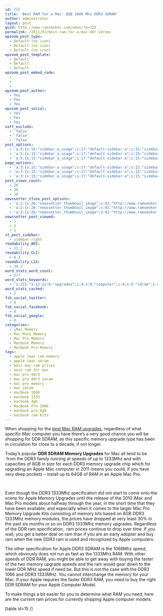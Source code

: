 ```yaml
---
id: 725
title: 'Best RAM for a Mac: 8GB 1600 Mhz DDR3 SDRAM'
author: adminstrator
layout: post
guid: http://www.ramseeker.com/news/?p=725
permalink: /2011/01/best-ram-for-a-mac-ddr-sdram/
wpzoom_post_type:
  - Default (no icon)
  - Default (no icon)
  - Default (no icon)
wpzoom_post_template:
  - Default
  - Default
  - Default
wpzoom_post_embed_code:
  - 
  - 
  - 
wpzoom_post_author:
  - Yes
  - Yes
  - Yes
wpzoom_post_social:
  - Yes
  - Yes
  - Yes
naff_exclude:
  - 'false'
  - 'false'
  - 'false'
post_options:
  - 'a:5:{s:15:"sidebar_a_usage";s:17:"default-sidebar-a";s:15:"sidebar_b_usage";s:17:"default-sidebar-b";s:9:"hwa_usage";s:17:"default-headerbar";s:8:"ad_above";s:0:"";s:8:"ad_below";s:0:"";}'
  - 'a:5:{s:15:"sidebar_a_usage";s:17:"default-sidebar-a";s:15:"sidebar_b_usage";s:17:"default-sidebar-b";s:9:"hwa_usage";s:17:"default-headerbar";s:8:"ad_above";s:0:"";s:8:"ad_below";s:0:"";}'
  - 'a:5:{s:15:"sidebar_a_usage";s:17:"default-sidebar-a";s:15:"sidebar_b_usage";s:17:"default-sidebar-b";s:9:"hwa_usage";s:17:"default-headerbar";s:8:"ad_above";s:0:"";s:8:"ad_below";s:0:"";}'
page_options:
  - 'a:3:{s:15:"sidebar_a_usage";s:17:"default-sidebar-a";s:15:"sidebar_b_usage";s:17:"default-sidebar-b";s:9:"hwa_usage";s:17:"default-headerbar";}'
  - 'a:3:{s:15:"sidebar_a_usage";s:17:"default-sidebar-a";s:15:"sidebar_b_usage";s:17:"default-sidebar-b";s:9:"hwa_usage";s:17:"default-headerbar";}'
  - 'a:3:{s:15:"sidebar_a_usage";s:17:"default-sidebar-a";s:15:"sidebar_b_usage";s:17:"default-sidebar-b";s:9:"hwa_usage";s:17:"default-headerbar";}'
post_views_count:
  - 20
  - 20
  - 20
newssetter_tfuse_post_options:
  - 'a:2:{s:26:"newssetter_thumbnail_image";s:92:"http://www.ramseeker.com/wp-content/uploads/2011/03/Screen-shot-2011-03-24-at-1.55.27-PM.png";s:24:"newssetter_disable_image";s:4:"true";}'
  - 'a:2:{s:26:"newssetter_thumbnail_image";s:92:"http://www.ramseeker.com/wp-content/uploads/2011/03/Screen-shot-2011-03-24-at-1.55.27-PM.png";s:24:"newssetter_disable_image";s:4:"true";}'
  - 'a:2:{s:26:"newssetter_thumbnail_image";s:92:"http://www.ramseeker.com/wp-content/uploads/2011/03/Screen-shot-2011-03-24-at-1.55.27-PM.png";s:24:"newssetter_disable_image";s:4:"true";}'
newssetter_post_viewed:
  - 1
  - 1
  - 1
st_post_sidebar:
  - sidebar-right
readability_ARI:
  - 13.2
readability_CLI:
  - 8.3
readability_LIX:
  - 30.2
word_stats_word_count:
  - 377
word_stats_keywords:
  - 's:221:"a:12:{s:8:"upgrades";i:4;s:8:"computer";i:4;s:5:"sdram";i:4;s:6:"memory";i:10;s:7:"upgrade";i:4;s:4:"ddr3";i:10;s:6:"speeds";i:3;s:7:"1333mhz";i:6;s:5:"apple";i:8;s:13:"specification";i:3;s:6:"prices";i:3;s:4:"need";i:3;}";'
word_stats_cached:
  - 1
fsb_social_twitter:
  - 0
fsb_social_facebook:
  - 0
fsb_social_google:
  - 0
categories:
  - iMac Memory
  - Mac Mini Memory
  - Mac Pro Memory
  - Macbook Memory
  - MacBook Pro Memory
tags:
  - apple imac ram memory
  - apple imac sdram
  - best mac ram prices
  - best ram for mac
  - mac pro ddr3
  - mac pro ddr3 sdram
  - mac pro memory
  - mac sdram
  - macbook 1066
  - macbook 1333
  - macbook 4gb
  - MacBook Pro 1066
  - macbook pro 8gb
  - macbook ram kits
---
```

When shopping for the [best Mac RAM upgrades][1], regardless of what specific Mac computer you have there&#8217;s a very good chance you will be shopping for DDR SDRAM, as this specific memory upgrade type has been in circulation for close to a decade, if not longer.

<div id="asa-df73f90be755f6bb27ee4eb8d88ffce7" class="asa_async_container asa_async_container_default">
</div>



Today&#8217;s popular **DDR SDRAM Memory Upgrades** for Mac all tend to be  from the DDR3 family running at speeds of up to 1333Mhz and with capacities of 8GB in size for each DDR3 memory upgrade chip which for upgrading an Apple Mac computer in 2011 means you could, if you have very deep pockets &#8211; install up to 64GB of RAM in an Apple Mac Pro.

&nbsp;

Even though the DDR3 1333Mhz specification did not start to come onto the scene for Apple Memory Upgrades until the release of the 2010 iMac and Mac Pro models about halfway through the year, in the short time that they have been available, and especially when it comes to the larger Mac Pro Memory Upgrade Kits consisting of memory kits based on 8GB DDR3 1333Mhz memory modules, the prices have dropped at very least 30% in the past six months or so on DDR3 1333Mhz memory upgrades. Regardless of the DDR ram specification,  ram prices continue to drop over time. If you wait, you get a better deal on ram than if you are an early adopter and buy ram when the new DDR3 ram is used and recognized by Apple computers.

The other specification for Apple DDR3 SDRAM is the 1066Mhz speed, which obviously does not run as fast as the 1333Mhz RAM. With other speeds of DDR RAM, you might be able to get away with buying the faster of the two memory upgrade speeds and the ram would gear down to the lower DDR MHz speed if need be. But this is not the case with the DDR3 1066 and DDR3 1333MHz. You cannot interchange the memory for your Mac. If your Apple requires the faster DDR3 RAM, you need to buy the right DDR SDRAM for your Apple Computer Model.

To make things a bit easier for you to determine what RAM you need, here are the current ram prices for currently shipping Apple computer models:

[table id=15 /]

 [1]: http://www.ramseeker.com "best mac ram upgrades"